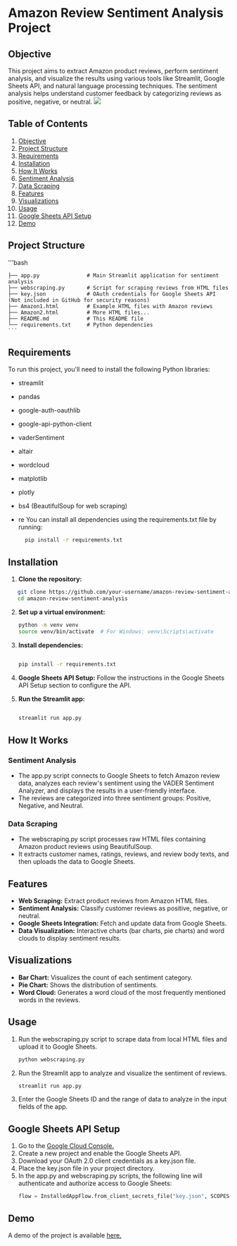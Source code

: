 # Amazon Review Sentiment Analysis Project
## Objective
This project aims to extract Amazon product reviews, perform sentiment analysis, and visualize the results using various tools like Streamlit, Google Sheets API, and natural language processing techniques. The sentiment analysis helps understand customer feedback by categorizing reviews as positive, negative, or neutral.
<img src="https://www.revuze.it/blog/wp-content/uploads/sites/2/2020/03/Amazon-Review-Analysis.png">
## Table of Contents
1. [Objective](#Objective)
2. [Project Structure](#Project-Structure)
3. [Requirements](#Requirements)
4. [Installation](#Installation)
5. [How It Works](#How-It-Works)
6. [Sentiment Analysis](#Sentiment-Analysis)
7. [Data Scraping](#Data-Scraping)
8. [Features](#Features)
9. [Visualizations](#Visualizations)
10. [Usage](#Usage)
11. [Google Sheets API Setup](#Google-Sheets-API-Setup)
12. [Demo](#Demo)

## Project Structure
'''bash
  
    ├── app.py               # Main Streamlit application for sentiment analysis
    ├── webscraping.py       # Script for scraping reviews from HTML files
    ├── key.json             # OAuth credentials for Google Sheets API (Not included in GitHub for security reasons)
    ├── Amazon1.html         # Example HTML files with Amazon reviews
    ├── Amazon2.html         # More HTML files...
    ├── README.md            # This README file
    └── requirements.txt     # Python dependencies
    ```
## Requirements
To run this project, you'll need to install the following Python libraries:

  - streamlit
  - pandas
  - google-auth-oauthlib
  - google-api-python-client
  - vaderSentiment
  - altair
  - wordcloud
  - matplotlib
  - plotly
  - bs4 (BeautifulSoup for web scraping)
  - re
  You can install all dependencies using the requirements.txt file by running:

    ```bash
      pip install -r requirements.txt
    ```
## Installation
  1. **Clone the repository:**

   ```bash
      git clone https://github.com/your-username/amazon-review-sentiment-analysis.git
      cd amazon-review-sentiment-analysis
   ```
  2. **Set up a virtual environment:**

        ```bash
      python -m venv venv
      source venv/bin/activate  # For Windows: venv\Scripts\activate
     ```
  3. **Install dependencies:**

        ```bash
      
      pip install -r requirements.txt
      ```
  4. **Google Sheets API Setup:**
    Follow the instructions in the Google Sheets API Setup section to configure the API.

  5. **Run the Streamlit app:**

        ```bash
    
        streamlit run app.py
        ```
## How It Works
### Sentiment Analysis
   - The app.py script connects to Google Sheets to fetch Amazon review data, analyzes each review's sentiment using the VADER Sentiment Analyzer, and displays the results in a user-friendly interface.
   - The reviews are categorized into three sentiment groups: Positive, Negative, and Neutral.
### Data Scraping
   - The webscraping.py script processes raw HTML files containing Amazon product reviews using BeautifulSoup.
   - It extracts customer names, ratings, reviews, and review body texts, and then uploads the data to Google Sheets.
## Features
  - **Web Scraping:** Extract product reviews from Amazon HTML files.
  - **Sentiment Analysis:** Classify customer reviews as positive, negative, or neutral.
  - **Google Sheets Integration:** Fetch and update data from Google Sheets.
  - **Data Visualization:** Interactive charts (bar charts, pie charts) and word clouds to display sentiment results.
## Visualizations
  - **Bar Chart:** Visualizes the count of each sentiment category.
  - **Pie Chart:** Shows the distribution of sentiments.
  - **Word Cloud:** Generates a word cloud of the most frequently mentioned words in the reviews.
## Usage
  1. Run the webscraping.py script to scrape data from local HTML files and upload it to Google Sheets.

        ```bash
        python webscraping.py
        ```
 2. Run the Streamlit app to analyze and visualize the sentiment of reviews.
    ```bash
    streamlit run app.py
    ```
 3. Enter the Google Sheets ID and the range of data to analyze in the input fields of the app.

## Google Sheets API Setup
  1. Go to the [Google Cloud Console.](https://console.cloud.google.com/welcome?_gl=1*mzdodu*_up*MQ..&gclid=Cj0KCQjwq_G1BhCSARIsACc7NxqLK5RDeAil7dNJsZzvP0a-gbyUcoQ8YWCEqnqEecIEoM6NIiOclpQaAkhiEALw_wcB&gclsrc=aw.ds&hl=en&project=india-415906)
  2. Create a new project and enable the Google Sheets API.
  3. Download your OAuth 2.0 client credentials as a key.json file.
  4. Place the key.json file in your project directory.
  5. In the app.py and webscraping.py scripts, the following line will authenticate and authorize access to Google Sheets:
        ```python
        flow = InstalledAppFlow.from_client_secrets_file("key.json", SCOPES)
        ```
## Demo
A demo of the project is available [here.](https://drive.google.com/file/d/1O1DDOIx7Rn4-4PkPv8K6W4MuT_Bk7h6N/view?usp=sharing)
